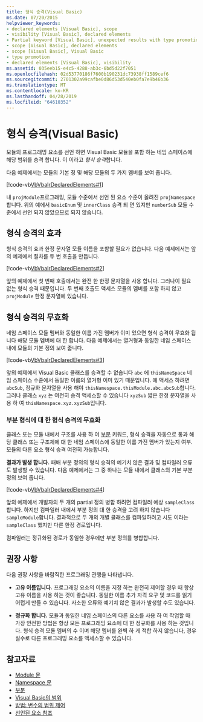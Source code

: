```yaml
---
title: 형식 승격(Visual Basic)
ms.date: 07/20/2015
helpviewer_keywords:
- declared elements [Visual Basic], scope
- visibility [Visual Basic], declared elements
- Partial keyword [Visual Basic], unexpected results with type promotion
- scope [Visual Basic], declared elements
- scope [Visual Basic], Visual Basic
- type promotion
- declared elements [Visual Basic], visibility
ms.assetid: 035eeb15-e4c5-4288-ab3c-6bd5d22f7051
ms.openlocfilehash: 02d53770186f7600b190231dc73938ff1589cef6
ms.sourcegitcommit: 2701302a99cafbe0d86d53d540eb0fa7e9b46b36
ms.translationtype: MT
ms.contentlocale: ko-KR
ms.lasthandoff: 04/28/2019
ms.locfileid: "64610352"
---
```

# <a name="type-promotion-visual-basic"></a>형식 승격(Visual Basic)
모듈의 프로그래밍 요소를 선언 하면 Visual Basic 모듈을 포함 하는 네임 스페이스에 해당 범위를 승격 합니다. 이 이라고 *형식 승격*합니다.  
  
 다음 예제에서는 모듈의 기본 정 및 해당 모듈의 두 가지 멤버를 보여 줍니다.  
  
 [!code-vb[VbVbalrDeclaredElements#1](~/samples/snippets/visualbasic/VS_Snippets_VBCSharp/VbVbalrDeclaredElements/VB/Class1.vb#1)]  
  
 내 `projModule`프로그래밍, 모듈 수준에서 선언 된 요소 수준이 올려진 `projNamespace`합니다. 위의 예에서 `basicEnum` 및 `innerClass` 승격 되 면 있지만 `numberSub` 모듈 수준에서 선언 되지 않았으므로 되지 않습니다.  
  
## <a name="effect-of-type-promotion"></a>형식 승격의 효과  
 형식 승격의 효과 한정 문자열 모듈 이름을 포함할 필요가 없습니다. 다음 예제에서는 앞의 예제에서 절차를 두 번 호출을 만듭니다.  
  
 [!code-vb[VbVbalrDeclaredElements#2](~/samples/snippets/visualbasic/VS_Snippets_VBCSharp/VbVbalrDeclaredElements/VB/Class1.vb#2)]  
  
 앞의 예제에서 첫 번째 호출에서는 완전 한 한정 문자열을 사용 합니다. 그러나이 필요 없는 형식 승격 때문입니다. 두 번째 호출도 액세스 모듈의 멤버를 포함 하지 않고 `projModule` 한정 문자열에 있습니다.  
  
## <a name="defeat-of-type-promotion"></a>형식 승격의 무효화  
 네임 스페이스 모듈 멤버와 동일한 이름 가진 멤버가 이미 있으면 형식 승격이 무효화 됩니다 해당 모듈 멤버에 대 한 합니다. 다음 예제에서는 열거형과 동일한 네임 스페이스 내에 모듈의 기본 정의 보여 줍니다.  
  
 [!code-vb[VbVbalrDeclaredElements#3](~/samples/snippets/visualbasic/VS_Snippets_VBCSharp/VbVbalrDeclaredElements/VB/Class1.vb#3)]  
  
 앞의 예제에서 Visual Basic 클래스를 승격할 수 없습니다 `abc` 에 `thisNameSpace` 네임 스페이스 수준에서 동일한 이름의 열거형 이미 있기 때문입니다. 에 액세스 하려면 `abcSub`, 정규화 문자열을 사용 해야 `thisNamespace.thisModule.abc.abcSub`합니다. 그러나 클래스 `xyz` 는 여전히 승격 액세스할 수 있습니다 `xyzSub` 짧은 한정 문자열을 사용 하 여 `thisNamespace.xyz.xyzSub`입니다.  
  
### <a name="defeat-of-type-promotion-for-partial-types"></a>부분 형식에 대 한 형식 승격의 무효화  
 클래스 또는 모듈 내에서 구조를 사용 하 여 [부분](../../../../visual-basic/language-reference/modifiers/partial.md) 키워드, 형식 승격을 자동으로 통과 해당 클래스 또는 구조체에 대 한 네임 스페이스에 동일한 이름 가진 멤버가 있는지 여부. 모듈의 다른 요소 형식 승격 여전히 가능합니다.  
  
 **결과가 발생 합니다.** 패배 부분 정의의 형식 승격의 예기치 않은 결과 및 컴파일러 오류도 발생할 수 있습니다. 다음 예제에서는 그 중 하나는 모듈 내에서 클래스의 기본 부분 정의 보여 줍니다.  
  
 [!code-vb[VbVbalrDeclaredElements#4](~/samples/snippets/visualbasic/VS_Snippets_VBCSharp/VbVbalrDeclaredElements/VB/Class1.vb#4)]  
  
 앞의 예제에서 개발자의 두 개의 partial 정의 병합 하려면 컴파일러 예상 `sampleClass`합니다. 하지만 컴파일러 내에서 부분 정의 대 한 승격을 고려 하지 않습니다 `sampleModule`합니다. 결과적으로 두 개의 개별 클래스를 컴파일하려고 시도 이라는 `sampleClass` 했지만 다른 한정 경로입니다.  
  
 컴파일러는 정규화된 경로가 동일한 경우에만 부분 정의를 병합합니다.  
  
## <a name="recommendations"></a>권장 사항  
 다음 권장 사항을 바람직한 프로그래밍 관행을 나타냅니다.  
  
- **고유 이름입니다.** 프로그래밍 요소의 이름을 지정 하는 완전히 제어할 경우 때 항상 고유 이름을 사용 하는 것이 좋습니다. 동일한 이름 추가 자격 요구 및 코드를 읽기 어렵게 만들 수 있습니다. 사소한 오류와 예기치 않은 결과가 발생할 수도 있습니다.  
  
- **정규화 합니다.** 모듈과 동일한 네임 스페이스의 다른 요소를 사용 하 여 작업할 때 가장 안전한 방법은 항상 모든 프로그래밍 요소에 대 한 정규화를 사용 하는 것입니다. 형식 승격 모듈 멤버의 수 이며 해당 멤버를 완벽 하 게 적합 하지 않습니다, 경우 실수로 다른 프로그래밍 요소를 액세스할 수 있습니다.  
  
## <a name="see-also"></a>참고자료

- [Module 문](../../../../visual-basic/language-reference/statements/module-statement.md)
- [Namespace 문](../../../../visual-basic/language-reference/statements/namespace-statement.md)
- [부분](../../../../visual-basic/language-reference/modifiers/partial.md)
- [Visual Basic의 범위](../../../../visual-basic/programming-guide/language-features/declared-elements/scope.md)
- [방법: 변수의 범위 제어](../../../../visual-basic/programming-guide/language-features/declared-elements/how-to-control-the-scope-of-a-variable.md)
- [선언된 요소 참조](../../../../visual-basic/programming-guide/language-features/declared-elements/references-to-declared-elements.md)
